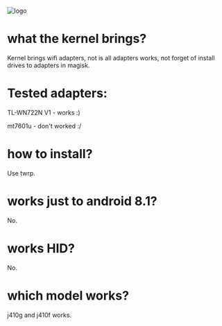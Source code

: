 ![logo](https://encrypted-tbn0.gstatic.com/images?q=tbn:ANd9GcStuxbN7ftd4g3IAD97w7lnf1NKzjPCq68USw&usqp=CAU)

# what the kernel brings? 
Kernel brings wifi adapters, not is all adapters works, not forget of 
install drives to adapters in magisk.

# Tested adapters:
TL-WN722N V1 - works :)

mt7601u - don't worked :/

# how to install? 
Use twrp.

# works just to android 8.1?
No.

# works HID? 
No.

# which model works?
j410g and j410f works.
